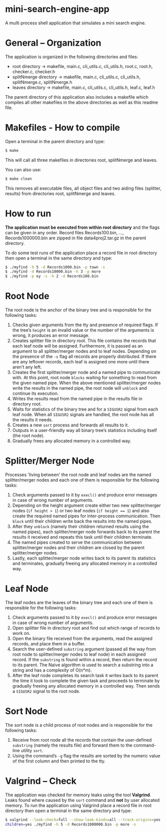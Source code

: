 # mini-search-engine-app
A multi process shell application that simulates a mini search engine.

# General – Organization
The application is organized in the following directories and files:

- root directory &rarr; makefile, main.c, cli_utils.c, cli_utils.h, root.c, 
root.h, checker.c, checker.h
- splitNmerge directory &rarr; makefile, main.c, cli_utils.c, cli_utils.h, 
splitNmerge.c, splitNmerge.h
- leaves directory &rarr; makefile, main.c, cli_utils.c, cli_utils.h, leaf.c, 
leaf.h

The parent directory of this application also includes a makefile which compiles 
all other makefiles in the above directories as well as this readme file.

# Makefiles - How to compile
Open a terminal in the parent directory and type:
```sh
$ make
```
This will call all three makefiles in directories root, splitNmerge and leaves.

You can also use:
```sh
$ make clean
```
This removes all executable files, all object files and two aiding files 
(splitter, results) from directories root, splitNmerge and leaves.

# How to run
**The application must be executed from within root directory** and the flags 
can be given in any order. Record files Records100.bin, …, Records1000000.bin 
are zipped in file data4proj2.tar.gz in the parent directory.

To do some test runs of the application place a record file in root directory 
then open a terminal in the same directory and type:
```sh
$ ./myfind -h 5 -d Records1000.bin -p town -s
$ ./myfind -d Records10000.bin -h 3 -p more
$ ./myfind -p oy -s -h 2 -d Records100.bin
```

# Root Node
The root node is the anchor of the binary tree and is responsible for the 
following tasks:
1.	Checks given arguments from the tty and presence of required flags. 
If the tree’s `height` is an invalid value or the number of the arguments 
is wrong, it produces an error message.
2.	Creates splitter file in directory root. This file contains the records 
that each leaf node will be assigned. Furthermore, it is passed as an argument 
to all splitter/merger nodes and to leaf nodes. Depending on the presence of 
the `-s` flag all records are properly distributed. If there are any leftover 
records, each leaf is assigned one more until there aren’t any left.
3.	Creates the first splitter/merger node and a named pipe to communicate with. 
At this point, root node `blocks` waiting for something to read from the given 
named pipe. When the above mentioned splitter/merger nodes write the results in 
the named pipe, the root node will `unblock` and continue its execution.
4.	Writes the results read from the named pipe in the results file in 
directory root.
5.	Waits for statistics of the binary tree and for a `SIGUSR2` signal from each 
leaf node. When all `SIGUSR2` signals are handled, the root node has all the 
results it needs.
6.	Creates a new `sort` process and forwards all results to it.
7.	Outputs in a user-friendly way all binary tree’s statistics including 
itself (the root node).
8.	Gradually frees any allocated memory in a controlled way.

# Splitter/Merger Node
Processes 'living between' the root node and leaf nodes are the named 
splitter/merger nodes and each one of them is responsible for the following tasks:
1.	Check arguments passed to it by `execl()` and produce error messages in 
case of wrong number of arguments.
2.	Depending on the height argument create either two new splitter/merger 
nodes (`if height > 1`) or two leaf nodes (`if height == 1`) and also create 
the required named pipes for inter-process communication. Then `block` until 
their children write back the results into the named pipes.
3.	After they `unblock` (namely their children returned results using the 
named pipes), each splitter/merger node forwards back to its parent the results 
it received and repeats this task until their children terminate.
4.	The named pipes created to serve the communication between splitter/merger 
nodes and their children are closed by the parent splitter/merger nodes.
5.	Lastly, each splitter/merger node writes back to its parent its statistics 
and terminates, gradually freeing any allocated memory in a controlled way.

# Leaf Node
The leaf nodes are the leaves of the binary tree and each one of them is 
responsible for the following tasks:
1.	Check arguments passed to it by `execl()` and produce error messages in case 
of wrong number of arguments.
2.	Open splitter file in directory root and find out which range of records to 
work on.
3.	Open the binary file received from the arguments, read the assigned records, 
and place them in a buffer.
4.	Search the user-defined `substring` argument (passed all the way from root 
node to splitter/merger nodes to leaf node) in each assigned record. If the 
`substring` is found within a record, then return the record to its parent. The 
Naive algorithm is used to search a substring into a string and has a complexity 
of O(n*m).
5.	After the leaf node completes its search task it writes back to its parent 
the time it took to complete the given task and proceeds to terminate by 
gradually freeing any allocated memory in a controlled way. Then sends a 
`SIGUSR2` signal to the root node.

# Sort Node
The sort node is a child process of root nodes and is responsible for the 
following tasks:
1.	Receive from root node all the records that contain the user-defined 
`substring` (namely the results file) and forward them to the command-line 
utility `sort`.
2.	Using the command’s `-g` flag the results are sorted by the numeric value of 
the first column and then printed to the tty.

# Valgrind – Check
The application was checked for memory leaks using the tool **Valgrind**. Leaks
 found where caused by the `sort` command and **not** by user allocated memory.
To run the application using Valgrind place a record file in root directory 
then open a terminal in the same directory and type:
```sh
$ valgrind --leak-check=full --show-leak-kinds=all --track-origins=yes –trace 
children=yes ./myfind -h 5 -d Records1000000.bin -p more -s
```